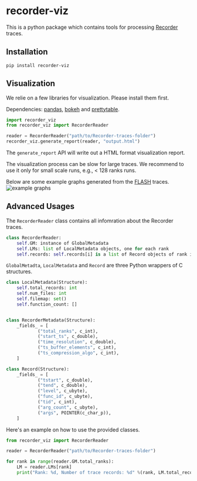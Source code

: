 recorder-viz
=============

This is a python package which contains tools for processing [Recorder](https://github.com/uiuc-hpc/Recorder) traces.

Installation
-------------

`pip install recorder-viz`



Visualization
--------------

We relie on a few libraries for visualization. Please install them first.

Dependencies: [pandas](https://pandas.pydata.org/), [bokeh](https://docs.bokeh.org/) and [prettytable](https://pypi.org/project/PrettyTable/).

```python
import recorder_viz
from recorder_viz import RecorderReader

reader = RecorderReader("path/to/Recorder-traces-folder")
recorder_viz.generate_report(reader, "output.html")
```

The `generate_report` API will write out a HTML format visualization report.

The visualization process can be slow for large traces. We recommend to use it only for small scale runs, e.g., < 128 ranks runs.

Below are some example graphs generated from the [FLASH](http://flash.uchicago.edu) traces.
![example graphs](https://raw.githubusercontent.com/wangvsa/recorder-viz/main/tests/showoff.jpg)


Advanced Usages
-------------

The `RecorderReader` class contains all infomration about the Recorder traces.

```python
class RecorderReader:
    self.GM: instance of GlobalMetadata
    self.LMs: list of LocalMetadata objects, one for each rank
    self.records: self.records[i] is a list of Record objects of rank i.
```

`GlobalMetadta`, `LocalMetadata` and `Record` are three Python wrappers of C structures. 

```python
class LocalMetadata(Structure):
    self.total_records: int
    self.num_files: int
    self.filemap: set()
    self.function_count: []


class RecorderMetadata(Structure):
    _fields_ = [
            ("total_ranks", c_int),
            ("start_ts", c_double),
            ("time_resolution", c_double),
            ("ts_buffer_elements", c_int),
            ("ts_compression_algo", c_int),
    ]

class Record(Structure):
    _fields_ = [
            ("tstart", c_double),
            ("tend", c_double),
            ("level", c_ubyte),
            ("func_id", c_ubyte),
            ("tid", c_int),
            ("arg_count", c_ubyte),
            ("args", POINTER(c_char_p)),
    ]
```


Here's an example on how to use the provided classes.

```python
from recorder_viz import RecorderReader

reader = RecorderReader("path/to/Recorder-traces-folder")

for rank in range(reader.GM.total_ranks):
    LM = reader.LMs[rank]
    print("Rank: %d, Number of trace records: %d" %(rank, LM.total_records))
```
